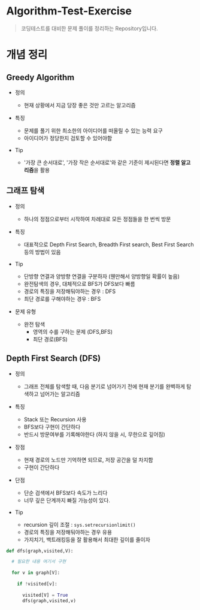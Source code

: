 # Algorithm-Test-Exercise
> 코딩테스트를 대비한 문제 풀이를 정리하는 Repository입니다.

# 개념 정리

## Greedy Algorithm

- 정의 
  - 현재 상황에서 지금 당장 좋은 것만 고르는 알고리즘
- 특징
  - 문제를 풀기 위한 최소한의 아이디어를 떠올릴 수 있는 능력 요구
  - 아이디어가 정당한지 검토할 수 있어야함

- Tip
  - '가장 큰 순서대로', '가장 작은 순서대로'와 같은 기준이 제시된다면 **정렬 알고리즘**을 활용

## 그래프 탐색

- 정의
  - 하나의 정점으로부터 시작하여 차례대로 모든 정점들을 한 번씩 방문

- 특징
  - 대표적으로 Depth First Search, Breadth First search, Best First Search 등의 방법이 있음
  
- Tip
  - 단방향 연결과 양방향 연결을 구분하자 (웬만해서 양방향일 확률이 높음)
  - 완전탐색의 경우, 대체적으로 BFS가 DFS보다 빠름
  - 경로의 특징을 저장해둬야하는 경우 : DFS
  - 최단 경로를 구해야하는 경우 : BFS
- 문제 유형
  - 완전 탐색 
    - 영역의 수를 구하는 문제 (DFS,BFS)
    - 최단 경로(BFS)
## Depth First Search (DFS)

- 정의
  - 그래프 전체를 탐색할 때, 다음 분기로 넘어가기 전에 현재 분기를 완벽하게 탐색하고 넘어가는 알고리즘
- 특징
  - Stack 또는 Recursion 사용
  - BFS보다 구현이 간단하다
  - 반드시 방문여부를 기록해야한다 (하지 않을 시, 무한으로 깊어짐)
- 장점
  - 현재 경로의 노드만 기억하면 되므로, 저장 공간을 덜 차지함
  - 구현이 간단하다
- 단점
  - 단순 검색에서 BFS보다 속도가 느리다
  - 너무 깊은 단계까지 빠질 가능성이 있다.

- Tip
  - recursion 깊이 조절 :  ```sys.setrecursionlimit()``` 
  - 경로의 특징을 저장해둬야하는 경우 유용
  - 가지치기, 백트래킹등을 잘 활용해서 최대한 깊이를 줄이자

```python
def dfs(graph,visited,V):

  # 필요한 내용 여기서 구현
  
  for v in graph[V]:
    
    if !visited[v]:
    
      visited[V] = True
      dfs(graph,visited,v)
```

